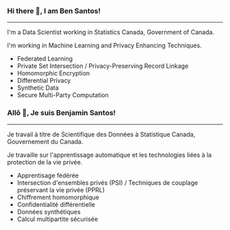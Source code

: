 ### Hi there 👋, I am Ben Santos!
---
I'm a Data Scientist working in Statistics Canada, Government of Canada.

I'm working in Machine Learning and Privacy Enhancing Techniques.

- Federated Learning
- Private Set Intersection / Privacy-Preserving Record Linkage
- Homomorphic Encryption
- Differential Privacy
- Synthetic Data
- Secure Multi-Party Computation

### Allô 👋, Je suis Benjamin Santos!
---
Je travail à titre de Scientifique des Données à Statistique Canada, Gouvernement du Canada.

Je travaille sur l'apprentissage automatique et les technologies liées à la protection de la vie privée.

- Apprentisage fédérée
- Intersection d'ensembles privés (PSI) / Techniques de couplage préservant la vie privée (PPRL)
- Chiffrement homomorphique
- Confidentialité différentielle
- Données synthétiques
- Calcul multipartite sécurisée

<!--
**ben-santos/ben-santos** is a ✨ _special_ ✨ repository because its `README.md` (this file) appears on your GitHub profile.

Here are some ideas to get you started:

- 🔭 I’m currently working on ...
- 🌱 I’m currently learning ...
- 👯 I’m looking to collaborate on ...
- 🤔 I’m looking for help with ...
- 💬 Ask me about ...
- 📫 How to reach me: ...
- 😄 Pronouns: ...
- ⚡ Fun fact: ...
-->

